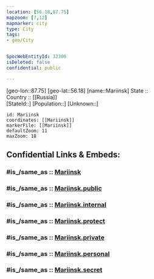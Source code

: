 ```yaml
---
location: [56.18,87.75] 
mapzoom: [7,12] 
mapmarker: city 
type: City
tags:
- geo/City


SpocWebEntityId: 32300
isDeleted: false
confidential: public

---
```

[geo-lon::87.75] 
[geo-lat::56.18] 
[name::Mariinsk] 
State ::  
Country :: [[Russia]]  
[StateId::] 
[Population::] 
[Unknown::] 


```leaflet
id: Mariinsk
coordinates: [[Mariinsk]] 
markerFile: [[Mariinsk]] 
defaultZoom: 11 
maxZoom: 18
```


## Confidential Links & Embeds: 

### #is_/same_as :: [Mariinsk](/_Standards/Earth/Continent/Asia/Asia~North/Asia~Siberia/Kemerovo_Oblast/City/Mariinsk.md) 

### #is_/same_as :: [Mariinsk.public](/_public/Earth/Continent/Asia/Asia~North/Asia~Siberia/Kemerovo_Oblast/City/Mariinsk.public.md) 

### #is_/same_as :: [Mariinsk.internal](/_internal/Earth/Continent/Asia/Asia~North/Asia~Siberia/Kemerovo_Oblast/City/Mariinsk.internal.md) 

### #is_/same_as :: [Mariinsk.protect](/_protect/Earth/Continent/Asia/Asia~North/Asia~Siberia/Kemerovo_Oblast/City/Mariinsk.protect.md) 

### #is_/same_as :: [Mariinsk.private](/_private/Earth/Continent/Asia/Asia~North/Asia~Siberia/Kemerovo_Oblast/City/Mariinsk.private.md) 

### #is_/same_as :: [Mariinsk.personal](/_personal/Earth/Continent/Asia/Asia~North/Asia~Siberia/Kemerovo_Oblast/City/Mariinsk.personal.md) 

### #is_/same_as :: [Mariinsk.secret](/_secret/Earth/Continent/Asia/Asia~North/Asia~Siberia/Kemerovo_Oblast/City/Mariinsk.secret.md)

